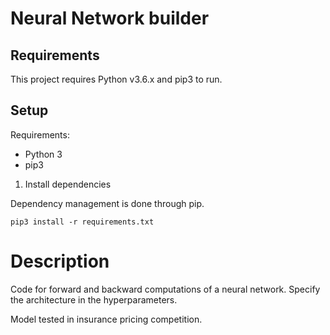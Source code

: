 # Neural Network builder

## Requirements

This project requires Python v3.6.x and pip3 to run.

## Setup

Requirements:
- Python 3
- pip3

1. Install dependencies

Dependency management is done through pip.

`pip3 install -r requirements.txt`

# Description
Code for forward and backward computations of a neural network. Specify the architecture in the hyperparameters. 

Model tested in insurance pricing competition. 

